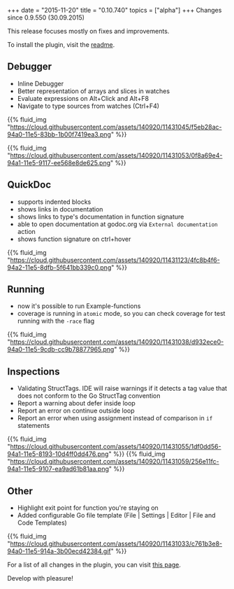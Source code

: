 +++
date = "2015-11-20"
title = "0.10.740"
topics = ["alpha"]
+++
Changes since 0.9.550 (30.09.2015)

This release focuses mostly on fixes and improvements.

To install the plugin, visit the [readme](https://github.com/go-lang-plugin-org/go-lang-idea-plugin#pre-release-builds).

## Debugger

- Inline Debugger
- Better representation of arrays and slices in watches
- Evaluate expressions on Alt+Click and Alt+F8
- Navigate to type sources from watches (Ctrl+F4)  

{{% fluid_img "https://cloud.githubusercontent.com/assets/140920/11431045/f5eb28ac-94a0-11e5-83bb-1b00f7419ea3.png" %}}

{{% fluid_img "https://cloud.githubusercontent.com/assets/140920/11431053/0f8a69e4-94a1-11e5-9117-ee568e8de625.png" %}}


## QuickDoc

- supports indented blocks
- shows links in documentation
- shows links to type's documentation in function signature
- able to open documentation at godoc.org via `External documentation` action
- shows function signature on ctrl+hover

{{% fluid_img "https://cloud.githubusercontent.com/assets/140920/11431123/4fc8b4f6-94a2-11e5-8dfb-5f641bb339c0.png" %}}

## Running

- now it's possible to run Example-functions
- coverage is running in `atomic` mode, so you can check coverage for test running with the `-race` flag 

{{% fluid_img "https://cloud.githubusercontent.com/assets/140920/11431038/d932ece0-94a0-11e5-9cdb-cc9b78877965.png" %}}

## Inspections

- Validating StructTags. IDE will raise warnings if it detects a tag value that does not conform to the Go StructTag convention 
- Report a warning about defer inside loop
- Report an error on continue outside loop
- Report an error when using assignment instead of comparison in `if` statements

{{% fluid_img "https://cloud.githubusercontent.com/assets/140920/11431055/1df0dd56-94a1-11e5-8193-10d4ff0dd476.png" %}}
{{% fluid_img "https://cloud.githubusercontent.com/assets/140920/11431059/256e11fc-94a1-11e5-9107-ea9ad61b81aa.png" %}}

<!--more-->

## Other

- Highlight exit point for function you're staying on
- Added configurable Go file template (File | Settings | Editor | File and Code Templates)

{{% fluid_img "https://cloud.githubusercontent.com/assets/140920/11431033/c761b3e8-94a0-11e5-914a-3b00ecd42384.gif" %}}

For a list of all changes in the plugin, you can visit [this page](https://github.com/go-lang-plugin-org/go-lang-idea-plugin/compare/386c52c11807...273df35).

Develop with pleasure!